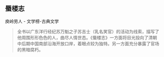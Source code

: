 ## 蜃楼志

庾岭劳人  -  文学榜-古典文学

> 全书以广东洋行经纪苏万魁之子苏吉士（乳名笑官）的活动为线索，描写了他周围形形色色的人，曲尽人情世态。《蜃楼志》一方面将目光投向了清朝中后期中国南部沿海开放口岸，着眼点较为独特。另一方面充分暴露了官场的黑暗腐朽。
